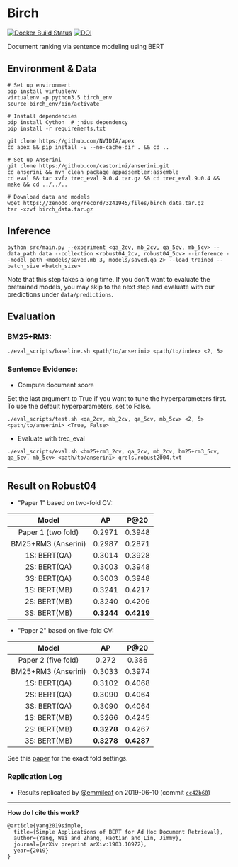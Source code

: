  # Birch
 
[ ![Docker Build Status](https://img.shields.io/docker/cloud/build/osirrc2019/birch.svg)](https://hub.docker.com/r/osirrc2019/birch)
[ ![DOI](https://zenodo.org/badge/DOI/10.5281/zenodo.3241945.svg)](https://doi.org/10.5281/zenodo.3241945)
 
 Document ranking via sentence modeling using BERT

## Environment & Data

```
# Set up environment
pip install virtualenv
virtualenv -p python3.5 birch_env
source birch_env/bin/activate

# Install dependencies
pip install Cython  # jnius dependency
pip install -r requirements.txt

git clone https://github.com/NVIDIA/apex
cd apex && pip install -v --no-cache-dir . && cd ..

# Set up Anserini
git clone https://github.com/castorini/anserini.git
cd anserini && mvn clean package appassembler:assemble
cd eval && tar xvfz trec_eval.9.0.4.tar.gz && cd trec_eval.9.0.4 && make && cd ../../..

# Download data and models
wget https://zenodo.org/record/3241945/files/birch_data.tar.gz
tar -xzvf birch_data.tar.gz
```

## Inference

```
python src/main.py --experiment <qa_2cv, mb_2cv, qa_5cv, mb_5cv> --data_path data --collection <robust04_2cv, robust04_5cv> --inference --model_path <models/saved.mb_3, models/saved.qa_2> --load_trained --batch_size <batch_size>
```

Note that this step takes a long time. 
If you don't want to evaluate the pretrained models, you may skip to the next step and evaluate with our predictions under `data/predictions`.

## Evaluation

### BM25+RM3:

```
./eval_scripts/baseline.sh <path/to/anserini> <path/to/index> <2, 5>
```

### Sentence Evidence:

- Compute document score

Set the last argument to True if you want to tune the hyperparameters first.
To use the default hyperparameters, set to False.

```
./eval_scripts/test.sh <qa_2cv, mb_2cv, qa_5cv, mb_5cv> <2, 5> <path/to/anserini> <True, False>
```

- Evaluate with trec_eval

```
./eval_scripts/eval.sh <bm25+rm3_2cv, qa_2cv, mb_2cv, bm25+rm3_5cv, qa_5cv, mb_5cv> <path/to/anserini> qrels.robust2004.txt
```


---

## Result on Robust04
 
  - "Paper 1" based on two-fold CV:
 
|        Model        | AP     | P@20   |
|:-------------------:|:------:|:------:|
|  Paper 1 (two fold) | 0.2971 | 0.3948 |
| BM25+RM3 (Anserini) | 0.2987 | 0.2871 |         
|     1S: BERT(QA)    | 0.3014 | 0.3928 |         
|     2S: BERT(QA)    | 0.3003 | 0.3948 |         
|     3S: BERT(QA)    | 0.3003 | 0.3948 |         
|     1S: BERT(MB)    | 0.3241 | 0.4217 |         
|     2S: BERT(MB)    | 0.3240 | 0.4209 |         
|     3S: BERT(MB)    | **0.3244** | **0.4219** |   
 
 - "Paper 2" based on five-fold CV:
 
|        Model        | AP     | P@20   |
|:-------------------:|:------:|:------:|
| Paper 2 (five fold) |  0.272 |  0.386 |
| BM25+RM3 (Anserini) | 0.3033 | 0.3974 |         
|     1S: BERT(QA)    | 0.3102 | 0.4068 |         
|     2S: BERT(QA)    | 0.3090 | 0.4064 |         
|     3S: BERT(QA)    | 0.3090 | 0.4064 |         
|     1S: BERT(MB)    | 0.3266 | 0.4245 |         
|     2S: BERT(MB)    | **0.3278** | 0.4267 |         
|     3S: BERT(MB)    | **0.3278** | **0.4287** |         
 
 See this [paper](https://dl.acm.org/citation.cfm?id=3308781) for the exact fold settings.
 
### Replication Log

+ Results replicated by [@emmileaf](https://github.com/emmileaf) on 2019-06-10 (commit [`cc42b60`](https://github.com/castorini/Anserini/commit/cc42b60093090969c1d9b24cddd1257c1cad66df))
 
 ---

**How do I cite this work?**

```
@article{yang2019simple,
  title={Simple Applications of BERT for Ad Hoc Document Retrieval},
  author={Yang, Wei and Zhang, Haotian and Lin, Jimmy},
  journal={arXiv preprint arXiv:1903.10972},
  year={2019}
}
```

